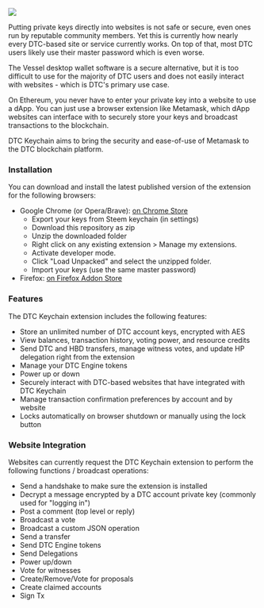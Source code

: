 ![](http://u.cubeupload.com/arcange/yOdI5g.png)

Putting private keys directly into websites is not safe or secure, even ones run by reputable community members. Yet this is currently how nearly every DTC-based site or service currently works. On top of that, most DTC users likely use their master password which is even worse.

The Vessel desktop wallet software is a secure alternative, but it is too difficult to use for the majority of DTC users and does not easily interact with websites - which is DTC's primary use case.

On Ethereum, you never have to enter your private key into a website to use a dApp. You can just use a browser extension like Metamask, which dApp websites can interface with to securely store your keys and broadcast transactions to the blockchain.

DTC Keychain aims to bring the security and ease-of-use of Metamask to the DTC blockchain platform.

### Installation

You can download and install the latest published version of the extension for the following browsers:

- Google Chrome (or Opera/Brave): [on Chrome Store](https://chrome.google.com/webstore/detail/DTC-keychain/jcacnejopjdphbnjgfaaobbfafkihpep)
  - Export your keys from Steem keychain (in settings)
  - Download this repository as zip
  - Unzip the downloaded folder
  - Right click on any existing extension > Manage my extensions.
  - Activate developer mode.
  - Click "Load Unpacked" and select the unzipped folder.
  - Import your keys (use the same master password)
- Firefox: [on Firefox Addon Store](https://addons.mozilla.org/en-GB/firefox/addon/DTC-keychain/)

### Features

The DTC Keychain extension includes the following features:

- Store an unlimited number of DTC account keys, encrypted with AES
- View balances, transaction history, voting power, and resource credits
- Send DTC and HBD transfers, manage witness votes, and update HP delegation right from the extension
- Manage your DTC Engine tokens
- Power up or down
- Securely interact with DTC-based websites that have integrated with DTC Keychain
- Manage transaction confirmation preferences by account and by website
- Locks automatically on browser shutdown or manually using the lock button

### Website Integration

Websites can currently request the DTC Keychain extension to perform the following functions / broadcast operations:

- Send a handshake to make sure the extension is installed
- Decrypt a message encrypted by a DTC account private key (commonly used for "logging in")
- Post a comment (top level or reply)
- Broadcast a vote
- Broadcast a custom JSON operation
- Send a transfer
- Send DTC Engine tokens
- Send Delegations
- Power up/down
- Vote for witnesses
- Create/Remove/Vote for proposals
- Create claimed accounts
- Sign Tx
